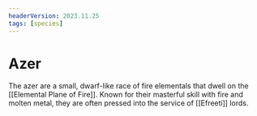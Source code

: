 ```yaml
---
headerVersion: 2023.11.25
tags: [species]
---
```

# Azer

The azer are a small, dwarf-like race of fire elementals that dwell on the [[Elemental Plane of Fire]]. Known for their masterful skill with fire and molten metal, they are often pressed into the service of [[Efreeti]] lords. 

